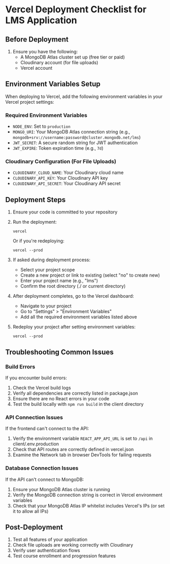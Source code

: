 # Vercel Deployment Checklist for LMS Application

## Before Deployment

1. Ensure you have the following:
   - A MongoDB Atlas cluster set up (free tier or paid)
   - Cloudinary account (for file uploads)
   - Vercel account

## Environment Variables Setup

When deploying to Vercel, add the following environment variables in your Vercel project settings:

### Required Environment Variables

- `NODE_ENV`: Set to `production`
- `MONGO_URI`: Your MongoDB Atlas connection string (e.g., `mongodb+srv://username:password@cluster.mongodb.net/lms`)
- `JWT_SECRET`: A secure random string for JWT authentication
- `JWT_EXPIRE`: Token expiration time (e.g., `7d`)

### Cloudinary Configuration (For File Uploads)

- `CLOUDINARY_CLOUD_NAME`: Your Cloudinary cloud name
- `CLOUDINARY_API_KEY`: Your Cloudinary API key
- `CLOUDINARY_API_SECRET`: Your Cloudinary API secret

## Deployment Steps

1. Ensure your code is committed to your repository

2. Run the deployment:
   ```
   vercel
   ```
   Or if you're redeploying:
   ```
   vercel --prod
   ```

3. If asked during deployment process:
   - Select your project scope
   - Create a new project or link to existing (select "no" to create new)
   - Enter your project name (e.g., "lms")
   - Confirm the root directory (./ or current directory)

4. After deployment completes, go to the Vercel dashboard:
   - Navigate to your project
   - Go to "Settings" > "Environment Variables"
   - Add all the required environment variables listed above

5. Redeploy your project after setting environment variables:
   ```
   vercel --prod
   ```

## Troubleshooting Common Issues

### Build Errors

If you encounter build errors:
1. Check the Vercel build logs
2. Verify all dependencies are correctly listed in package.json
3. Ensure there are no React errors in your code
4. Test the build locally with `npm run build` in the client directory

### API Connection Issues

If the frontend can't connect to the API:
1. Verify the environment variable `REACT_APP_API_URL` is set to `/api` in client/.env.production
2. Check that API routes are correctly defined in vercel.json
3. Examine the Network tab in browser DevTools for failing requests

### Database Connection Issues

If the API can't connect to MongoDB:
1. Ensure your MongoDB Atlas cluster is running
2. Verify the MongoDB connection string is correct in Vercel environment variables
3. Check that your MongoDB Atlas IP whitelist includes Vercel's IPs (or set it to allow all IPs)

## Post-Deployment

1. Test all features of your application
2. Check file uploads are working correctly with Cloudinary
3. Verify user authentication flows
4. Test course enrollment and progression features